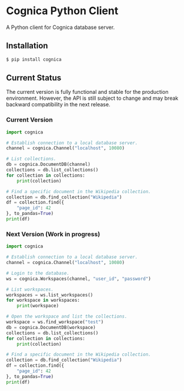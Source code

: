 # Cognica Python Client

A Python client for Cognica database server.

## Installation

```bash
$ pip install cognica
```

## Current Status

The current version is fully functional and stable for the production environment. However, the API is still subject to change and may break backward compatibility in the next release.

### Current Version

```python
import cognica

# Establish connection to a local database server.
channel = cognica.Channel("localhost", 10080)

# List collections.
db = cognica.DocumentDB(channel)
collections = db.list_collections()
for collection in collections:
    print(collection)

# Find a specific document in the Wikipedia collection.
collection = db.find_collection("Wikipedia")
df = collection.find({
    "page_id": 42
}, to_pandas=True)
print(df)
```

### Next Version (Work in progress)

```python
import cognica

# Establish connection to a local database server.
channel = cognica.Channel("localhost", 10080)

# Login to the database.
ws = cognica.Workspaces(channel, "user_id", "password")

# List workspaces.
workspaces = ws.list_workspaces()
for workspace in workspaces:
    print(workspace)

# Open the workspace and list the collections.
workspace = ws.find_workspace("test")
db = cognica.DocumentDB(workspace)
collections = db.list_collections()
for collection in collections:
    print(collection)

# Find a specific document in the Wikipedia collection.
collection = db.find_collection("Wikipedia")
df = collection.find({
    "page_id": 42
}, to_pandas=True)
print(df)
```
